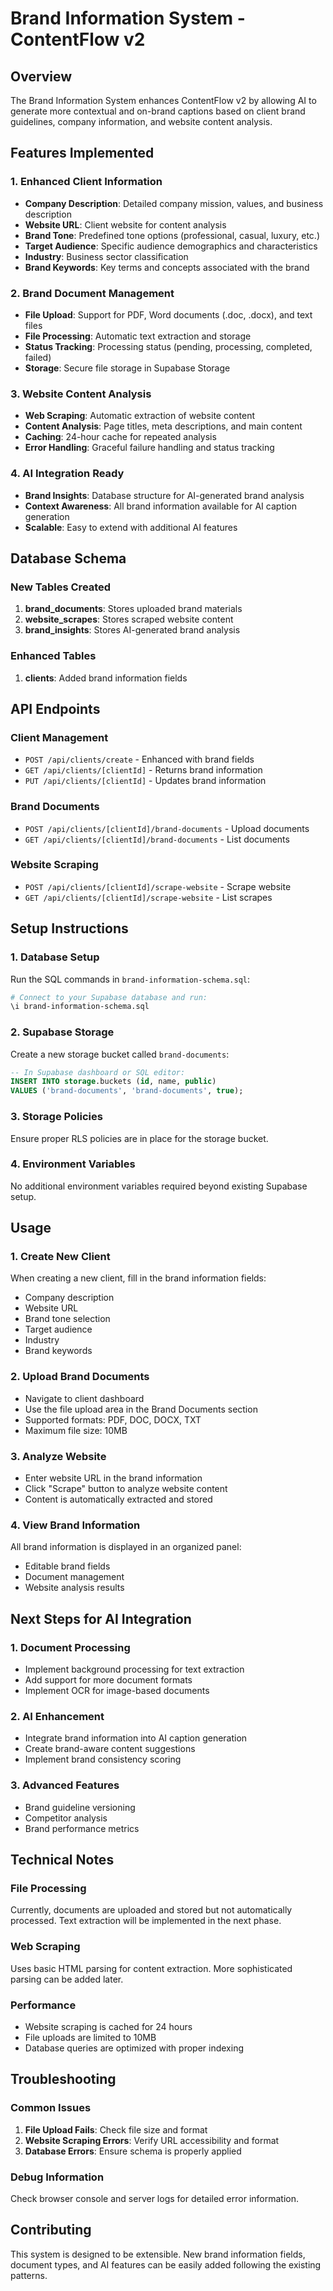 # Brand Information System - ContentFlow v2

## Overview
The Brand Information System enhances ContentFlow v2 by allowing AI to generate more contextual and on-brand captions based on client brand guidelines, company information, and website content analysis.

## Features Implemented

### 1. Enhanced Client Information
- **Company Description**: Detailed company mission, values, and business description
- **Website URL**: Client website for content analysis
- **Brand Tone**: Predefined tone options (professional, casual, luxury, etc.)
- **Target Audience**: Specific audience demographics and characteristics
- **Industry**: Business sector classification
- **Brand Keywords**: Key terms and concepts associated with the brand

### 2. Brand Document Management
- **File Upload**: Support for PDF, Word documents (.doc, .docx), and text files
- **File Processing**: Automatic text extraction and storage
- **Status Tracking**: Processing status (pending, processing, completed, failed)
- **Storage**: Secure file storage in Supabase Storage

### 3. Website Content Analysis
- **Web Scraping**: Automatic extraction of website content
- **Content Analysis**: Page titles, meta descriptions, and main content
- **Caching**: 24-hour cache for repeated analysis
- **Error Handling**: Graceful failure handling and status tracking

### 4. AI Integration Ready
- **Brand Insights**: Database structure for AI-generated brand analysis
- **Context Awareness**: All brand information available for AI caption generation
- **Scalable**: Easy to extend with additional AI features

## Database Schema

### New Tables Created
1. **brand_documents**: Stores uploaded brand materials
2. **website_scrapes**: Stores scraped website content
3. **brand_insights**: Stores AI-generated brand analysis

### Enhanced Tables
1. **clients**: Added brand information fields

## API Endpoints

### Client Management
- `POST /api/clients/create` - Enhanced with brand fields
- `GET /api/clients/[clientId]` - Returns brand information
- `PUT /api/clients/[clientId]` - Updates brand information

### Brand Documents
- `POST /api/clients/[clientId]/brand-documents` - Upload documents
- `GET /api/clients/[clientId]/brand-documents` - List documents

### Website Scraping
- `POST /api/clients/[clientId]/scrape-website` - Scrape website
- `GET /api/clients/[clientId]/scrape-website` - List scrapes

## Setup Instructions

### 1. Database Setup
Run the SQL commands in `brand-information-schema.sql`:
```bash
# Connect to your Supabase database and run:
\i brand-information-schema.sql
```

### 2. Supabase Storage
Create a new storage bucket called `brand-documents`:
```sql
-- In Supabase dashboard or SQL editor:
INSERT INTO storage.buckets (id, name, public) 
VALUES ('brand-documents', 'brand-documents', true);
```

### 3. Storage Policies
Ensure proper RLS policies are in place for the storage bucket.

### 4. Environment Variables
No additional environment variables required beyond existing Supabase setup.

## Usage

### 1. Create New Client
When creating a new client, fill in the brand information fields:
- Company description
- Website URL
- Brand tone selection
- Target audience
- Industry
- Brand keywords

### 2. Upload Brand Documents
- Navigate to client dashboard
- Use the file upload area in the Brand Documents section
- Supported formats: PDF, DOC, DOCX, TXT
- Maximum file size: 10MB

### 3. Analyze Website
- Enter website URL in the brand information
- Click "Scrape" button to analyze website content
- Content is automatically extracted and stored

### 4. View Brand Information
All brand information is displayed in an organized panel:
- Editable brand fields
- Document management
- Website analysis results

## Next Steps for AI Integration

### 1. Document Processing
- Implement background processing for text extraction
- Add support for more document formats
- Implement OCR for image-based documents

### 2. AI Enhancement
- Integrate brand information into AI caption generation
- Create brand-aware content suggestions
- Implement brand consistency scoring

### 3. Advanced Features
- Brand guideline versioning
- Competitor analysis
- Brand performance metrics

## Technical Notes

### File Processing
Currently, documents are uploaded and stored but not automatically processed. Text extraction will be implemented in the next phase.

### Web Scraping
Uses basic HTML parsing for content extraction. More sophisticated parsing can be added later.

### Performance
- Website scraping is cached for 24 hours
- File uploads are limited to 10MB
- Database queries are optimized with proper indexing

## Troubleshooting

### Common Issues
1. **File Upload Fails**: Check file size and format
2. **Website Scraping Errors**: Verify URL accessibility and format
3. **Database Errors**: Ensure schema is properly applied

### Debug Information
Check browser console and server logs for detailed error information.

## Contributing
This system is designed to be extensible. New brand information fields, document types, and AI features can be easily added following the existing patterns.
